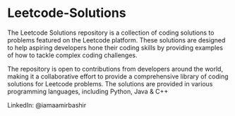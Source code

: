 # Leetcode-Solutions

The Leetcode Solutions repository is a collection of coding solutions to problems featured on the Leetcode platform. These solutions are designed to help aspiring developers hone their coding skills by providing examples of how to tackle complex coding challenges.

The repository is open to contributions from developers around the world, making it a collaborative effort to provide a comprehensive library of coding solutions for Leetcode problems. The solutions are provided in various programming languages, including Python, Java & C++




LinkedIn: @iamaamirbashir